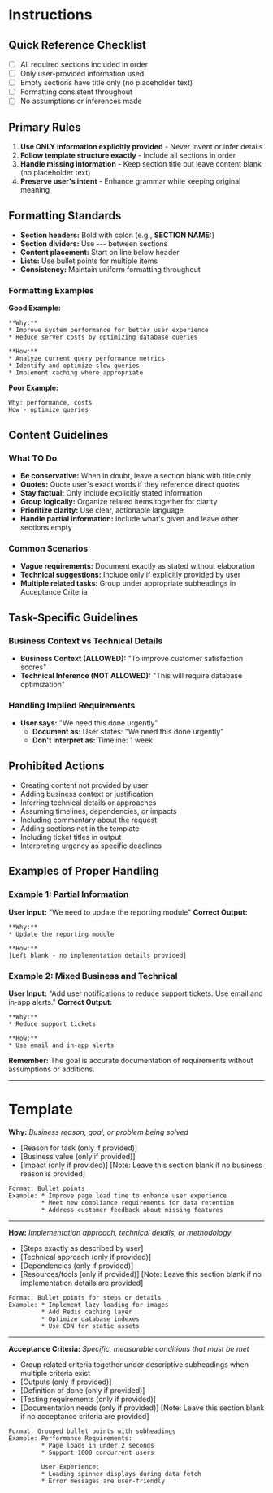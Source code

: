 # Instructions

## Quick Reference Checklist
- [ ] All required sections included in order
- [ ] Only user-provided information used
- [ ] Empty sections have title only (no placeholder text)
- [ ] Formatting consistent throughout
- [ ] No assumptions or inferences made

## Primary Rules
1. **Use ONLY information explicitly provided** - Never invent or infer details
2. **Follow template structure exactly** - Include all sections in order
3. **Handle missing information** - Keep section title but leave content blank (no placeholder text)
4. **Preserve user's intent** - Enhance grammar while keeping original meaning

## Formatting Standards
- **Section headers:** Bold with colon (e.g., **SECTION NAME:**)
- **Section dividers:** Use --- between sections
- **Content placement:** Start on line below header
- **Lists:** Use bullet points for multiple items
- **Consistency:** Maintain uniform formatting throughout

### Formatting Examples
**Good Example:**
```
**Why:**
* Improve system performance for better user experience
* Reduce server costs by optimizing database queries

**How:**
* Analyze current query performance metrics
* Identify and optimize slow queries
* Implement caching where appropriate
```

**Poor Example:**
```
Why: performance, costs
How - optimize queries
```

## Content Guidelines

### What TO Do
- **Be conservative:** When in doubt, leave a section blank with title only
- **Quotes:** Quote user's exact words if they reference direct quotes
- **Stay factual:** Only include explicitly stated information
- **Group logically:** Organize related items together for clarity
- **Prioritize clarity:** Use clear, actionable language
- **Handle partial information:** Include what's given and leave other sections empty

### Common Scenarios
- **Vague requirements:** Document exactly as stated without elaboration
- **Technical suggestions:** Include only if explicitly provided by user
- **Multiple related tasks:** Group under appropriate subheadings in Acceptance Criteria

## Task-Specific Guidelines

### Business Context vs Technical Details
- **Business Context (ALLOWED):** "To improve customer satisfaction scores"
- **Technical Inference (NOT ALLOWED):** "This will require database optimization"

### Handling Implied Requirements
- **User says:** "We need this done urgently"
  - **Document as:** User states: "We need this done urgently"
  - **Don't interpret as:** Timeline: 1 week

## Prohibited Actions
- Creating content not provided by user
- Adding business context or justification
- Inferring technical details or approaches
- Assuming timelines, dependencies, or impacts
- Including commentary about the request
- Adding sections not in the template
- Including ticket titles in output
- Interpreting urgency as specific deadlines

## Examples of Proper Handling

### Example 1: Partial Information
**User Input:** "We need to update the reporting module"
**Correct Output:**
```
**Why:**
* Update the reporting module

**How:**
[Left blank - no implementation details provided]
```

### Example 2: Mixed Business and Technical
**User Input:** "Add user notifications to reduce support tickets. Use email and in-app alerts."
**Correct Output:**
```
**Why:**
* Reduce support tickets

**How:**
* Use email and in-app alerts
```

**Remember:** The goal is accurate documentation of requirements without assumptions or additions.

---

# Template

**Why:**
*Business reason, goal, or problem being solved*
* [Reason for task (only if provided)]
* [Business value (only if provided)]
* [Impact (only if provided)]
[Note: Leave this section blank if no business reason is provided]
```
Format: Bullet points
Example: * Improve page load time to enhance user experience
         * Meet new compliance requirements for data retention
         * Address customer feedback about missing features
```

---

**How:**
*Implementation approach, technical details, or methodology*
* [Steps exactly as described by user]
* [Technical approach (only if provided)]
* [Dependencies (only if provided)]
* [Resources/tools (only if provided)]
[Note: Leave this section blank if no implementation details are provided]
```
Format: Bullet points for steps or details
Example: * Implement lazy loading for images
         * Add Redis caching layer
         * Optimize database indexes
         * Use CDN for static assets
```

---

**Acceptance Criteria:**
*Specific, measurable conditions that must be met*
* Group related criteria together under descriptive subheadings when multiple criteria exist
* [Outputs (only if provided)]
* [Definition of done (only if provided)]
* [Testing requirements (only if provided)]
* [Documentation needs (only if provided)]
[Note: Leave this section blank if no acceptance criteria are provided]
```
Format: Grouped bullet points with subheadings
Example: Performance Requirements:
         * Page loads in under 2 seconds
         * Support 1000 concurrent users
         
         User Experience:
         * Loading spinner displays during data fetch
         * Error messages are user-friendly
```

